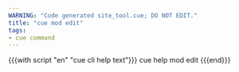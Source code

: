 ```yaml
---
WARNING: "Code generated site_tool.cue; DO NOT EDIT."
title: "cue mod edit"
tags:
- cue command
---
```


{{{with script "en" "cue cli help text"}}}
cue help mod edit
{{{end}}}
